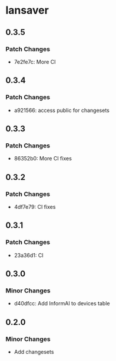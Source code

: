 # lansaver

## 0.3.5

### Patch Changes

- 7e2fe7c: More CI

## 0.3.4

### Patch Changes

- a921566: access public for changesets

## 0.3.3

### Patch Changes

- 86352b0: More CI fixes

## 0.3.2

### Patch Changes

- 4df7e79: CI fixes

## 0.3.1

### Patch Changes

- 23a36d1: CI

## 0.3.0

### Minor Changes

- d40dfcc: Add InformAI to devices table

## 0.2.0

### Minor Changes

- Add changesets
